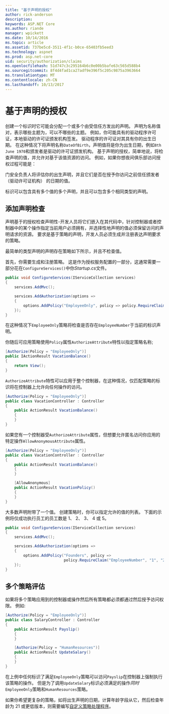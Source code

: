 ```yaml
---
title: "基于声明的授权"
author: rick-anderson
description: 
keywords: ASP.NET Core
ms.author: riande
manager: wpickett
ms.date: 10/14/2016
ms.topic: article
ms.assetid: 737be5cd-3511-4f1c-b0ce-65403fb5eed3
ms.technology: aspnet
ms.prod: asp.net-core
uid: security/authorization/claims
ms.openlocfilehash: 51d747c3c295164b6c0e00b5bafe63c565d588b4
ms.sourcegitcommit: 8f4d4fad1ca27adf9e396f5c205c9875a3963664
ms.translationtype: MT
ms.contentlocale: zh-CN
ms.lasthandoff: 10/13/2017
---
```

# <a name="claims-based-authorization"></a>基于声明的授权

<a name="security-authorization-claims-based"></a>

创建一个标识时它可能会分配一个或多个由受信任方发出的声明。 声明为名称值对，表示哪些主题为，可以不哪些的主题。 例如，你可能具有的驱动程序许可证，本地驱动的许可证颁发机构签发。 驱动程序的许可证对其具有你的出生日期。 在这种情况下将声明名称`DateOfBirth`，声明值将是你为出生日期，例如`8th June 1970`和颁发者是驱动的许可证颁发机构。 基于声明的授权，简单地说，将检查声明的值，并允许对基于该值资源的访问。 例如，如果你想夜间俱乐部访问授权过程可能是：

门安全负责人将评估你的出生声明，并且它们是否在授予你访问之前信任颁发者 （驱动许可证机构） 的日期的值。

标识可以包含具有多个值的多个声明，并且可以包含多个相同类型的声明。

## <a name="adding-claims-checks"></a>添加声明检查

声明基于的授权检查声明性-开发人员将它们嵌入在其代码中，针对控制器或者控制器中的某个操作指定当前用户必须拥有，并选择性地声明的值必须保留访问的声明请求的资源。 要求是基于策略的声明，开发人员必须生成并注册表达声明要求的策略。

最简单的类型声明的声明存在策略如下所示，并且不检查值。

首先，你需要生成和注册策略。 这是作为授权服务配置的一部分，这通常需要一部分花在`ConfigureServices()`中你*Startup.cs*文件。

```csharp
public void ConfigureServices(IServiceCollection services)
{
    services.AddMvc();

    services.AddAuthorization(options =>
    {
        options.AddPolicy("EmployeeOnly", policy => policy.RequireClaim("EmployeeNumber"));
    });
}
```

在这种情况下`EmployeeOnly`策略将检查是否存在`EmployeeNumber`于当前的标识声明。

你随后可应用策略使用`Policy`属性`AuthorizeAttribute`特性以指定策略名称;

```csharp
[Authorize(Policy = "EmployeeOnly")]
public IActionResult VacationBalance()
{
    return View();
}
```

`AuthorizeAttribute`特性可以应用于整个控制器，在这种情况，仅匹配策略的标识将在控制器上允许向任何操作的访问。

```csharp
[Authorize(Policy = "EmployeeOnly")]
public class VacationController : Controller
{
    public ActionResult VacationBalance()
    {
    }
}
```

如果您有一个控制器受`AuthorizeAttribute`属性，但想要允许匿名访问你应用的特定操作`AllowAnonymousAttribute`属性。

```csharp
[Authorize(Policy = "EmployeeOnly")]
public class VacationController : Controller
{
    public ActionResult VacationBalance()
    {
    }

    [AllowAnonymous]
    public ActionResult VacationPolicy()
    {
    }
}
```

大多数声明附带了一个值。 创建策略时，你可以指定允许的值的列表。 下面的示例将仅成功执行员工的员工数是 1、 2、 3、 4 或 5。

```csharp
public void ConfigureServices(IServiceCollection services)
{
    services.AddMvc();

    services.AddAuthorization(options =>
    {
        options.AddPolicy("Founders", policy =>
                          policy.RequireClaim("EmployeeNumber", "1", "2", "3", "4", "5"));
    });
}
```

## <a name="multiple-policy-evaluation"></a>多个策略评估

如果将多个策略应用到的控制器或操作然后所有策略都必须都通过然后授予访问权限。 例如: 

```csharp
[Authorize(Policy = "EmployeeOnly")]
public class SalaryController : Controller
{
    public ActionResult Payslip()
    {
    }

    [Authorize(Policy = "HumanResources")]
    public ActionResult UpdateSalary()
    {
    }
}
```

在上例中任何标识了满足`EmployeeOnly`策略可以访问`Payslip`在控制器上强制执行该策略的操作。 但是为了调用`UpdateSalary`标识必须满足的操作*同时*`EmployeeOnly`策略和`HumanResources`策略。

如果你希望更复杂的策略，如将出生声明的日期，计算年龄字段从它，然后检查年龄为 21 或更低版本，则需要编写[自定义策略处理程序](policies.md#security-authorization-policies-based)。
